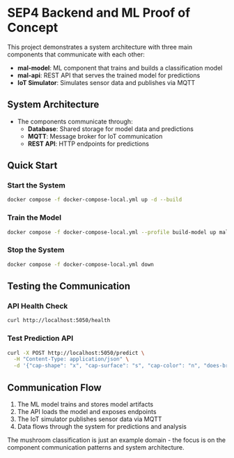 # SEP4 Backend and ML Proof of Concept

This project demonstrates a system architecture with three main components that communicate with each other:

- **mal-model**: ML component that trains and builds a classification model
- **mal-api**: REST API that serves the trained model for predictions
- **IoT Simulator**: Simulates sensor data and publishes via MQTT

## System Architecture

- The components communicate through:
  - **Database**: Shared storage for model data and predictions
  - **MQTT**: Message broker for IoT communication
  - **REST API**: HTTP endpoints for predictions

## Quick Start

### Start the System

```sh
docker compose -f docker-compose-local.yml up -d --build
```

### Train the Model

```sh
docker compose -f docker-compose-local.yml --profile build-model up mal-model
```

### Stop the System

```sh
docker compose -f docker-compose-local.yml down
```

## Testing the Communication

### API Health Check

```sh
curl http://localhost:5050/health
```

### Test Prediction API

```sh
curl -X POST http://localhost:5050/predict \
  -H "Content-Type: application/json" \
  -d '{"cap-shape": "x", "cap-surface": "s", "cap-color": "n", "does-bruise-or-bleed": "t", "gill-attachment": "f", "gill-spacing": "c", "gill-color": "k", "stem-height": 2.0, "stem-width": 0.5, "stem-surface": "s", "stem-color": "w", "has-ring": "t", "ring-type": "p", "habitat": "u", "season": "s"}'
```

## Communication Flow

1. The ML model trains and stores model artifacts
2. The API loads the model and exposes endpoints
3. The IoT simulator publishes sensor data via MQTT
4. Data flows through the system for predictions and analysis

The mushroom classification is just an example domain - the focus is on the component communication patterns and system architecture.